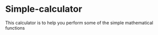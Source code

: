 # Simple-calculator
This calculator is to help you perform some of the simple mathematical functions

